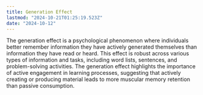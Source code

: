 ```yaml
---
title: Generation Effect
lastmod: "2024-10-21T01:25:19.523Z"
date: "2024-10-12"
---
```


The generation effect is a psychological phenomenon where individuals better remember information they have actively generated themselves than information they have read or heard. This effect is robust across various types of information and tasks, including word lists, sentences, and problem-solving activities. The generation effect highlights the importance of active engagement in learning processes, suggesting that actively creating or producing material leads to more muscular memory retention than passive consumption.
